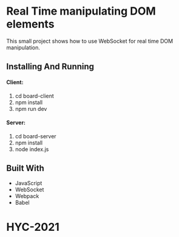 # Real Time manipulating DOM elements

This  small project shows how to use WebSocket for real time DOM manipulation. 

## Installing And Running

#### Client:
1. cd board-client
2. npm install
3. npm run dev

#### Server:
1. cd board-server
2. npm install
3. node index.js

## Built With

* JavaScript
* WebSocket
* Webpack
* Babel
# HYC-2021
